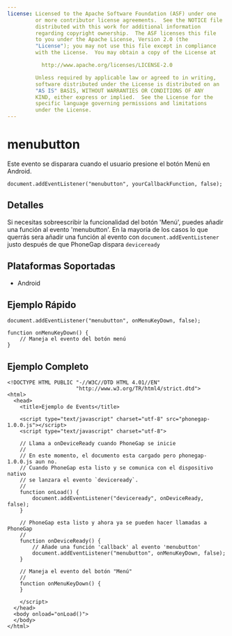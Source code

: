 ```yaml
---
license: Licensed to the Apache Software Foundation (ASF) under one
         or more contributor license agreements.  See the NOTICE file
         distributed with this work for additional information
         regarding copyright ownership.  The ASF licenses this file
         to you under the Apache License, Version 2.0 (the
         "License"); you may not use this file except in compliance
         with the License.  You may obtain a copy of the License at

           http://www.apache.org/licenses/LICENSE-2.0

         Unless required by applicable law or agreed to in writing,
         software distributed under the License is distributed on an
         "AS IS" BASIS, WITHOUT WARRANTIES OR CONDITIONS OF ANY
         KIND, either express or implied.  See the License for the
         specific language governing permissions and limitations
         under the License.
---
```


menubutton
===========

Este evento se disparara cuando el usuario presione el botón Menú en Android.

    document.addEventListener("menubutton", yourCallbackFunction, false);

Detalles
--------

Si necesitas sobreescribir la funcionalidad del botón 'Menú', puedes añadir una función al evento 'menubutton'.
En la mayoría de los casos lo que querrás sera añadir una función al evento con `document.addEventListener` justo después de que PhoneGap dispara `deviceready`

Plataformas Soportadas
----------------------

- Android

Ejemplo Rápido
--------------

    document.addEventListener("menubutton", onMenuKeyDown, false);

    function onMenuKeyDown() {
        // Maneja el evento del botón menú
    }

Ejemplo Completo
------------

    <!DOCTYPE HTML PUBLIC "-//W3C//DTD HTML 4.01//EN"
                          "http://www.w3.org/TR/html4/strict.dtd">
    <html>
      <head>
        <title>Ejemplo de Events</title>

        <script type="text/javascript" charset="utf-8" src="phonegap-1.0.0.js"></script>
        <script type="text/javascript" charset="utf-8">

        // Llama a onDeviceReady cuando PhoneGap se inicie
        //
        // En este momento, el documento esta cargado pero phonegap-1.0.0.js aun no.
        // Cuando PhoneGap esta listo y se comunica con el dispositivo nativo
        // se lanzara el evento `deviceready`.
        // 
        function onLoad() {
            document.addEventListener("deviceready", onDeviceReady, false);
        }

        // PhoneGap esta listo y ahora ya se pueden hacer llamadas a PhoneGap
        //
        function onDeviceReady() {
            // Añade una función 'callback' al evento 'menubutton'
            document.addEventListener("menubutton", onMenuKeyDown, false);
        }
        
        // Maneja el evento del botón "Menú"
        //
        function onMenuKeyDown() {
        }

        </script>
      </head>
      <body onload="onLoad()">
      </body>
    </html>
